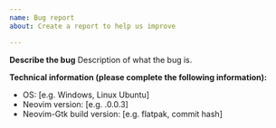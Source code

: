 ```yaml
---
name: Bug report
about: Create a report to help us improve

---
```


**Describe the bug**
Description of what the bug is.

**Technical information (please complete the following information):**
 - OS: [e.g. Windows, Linux Ubuntu]
 - Neovim version: [e.g. .0.0.3]
 - Neovim-Gtk build version: [e.g. flatpak, commit hash]

